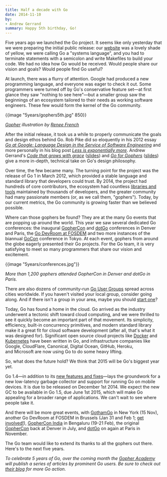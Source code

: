 ```yaml
---
title: Half a decade with Go
date: 2014-11-10
by:
- Andrew Gerrand
summary: Happy 5th birthday, Go!
---
```



Five years ago we launched the Go project. It seems like only yesterday that we
were preparing the initial public release: our
[website](https://web.archive.org/web/20091112094121/http://golang.org/) was
a lovely shade of yellow, we were calling Go a "systems language", and you had
to terminate statements with a semicolon and write Makefiles to build your
code. We had no idea how Go would be received. Would people share our vision
and goals? Would people find Go useful?

At launch, there was a flurry of attention. Google had produced a new
programming language, and everyone was eager to check it out. Some programmers
were turned off by Go's conservative feature set—at first glance they saw
"nothing to see here"—but a smaller group saw the beginnings of an ecosystem
tailored to their needs as working software engineers. These few would form the
kernel of the Go community.

{{image "5years/gophers5th.jpg" 850}}

[_Gopher_](/blog/gopher) _illustration by_ [_Renee French_](http://reneefrench.blogspot.com.au/)

After the initial release, it took us a while to properly communicate the
goals and design ethos behind Go. Rob Pike did so eloquently in his 2012 essay
[_Go at Google: Language Design in the Service of Software Engineering_](/talks/2012/splash.article) and
more personally in his blog post
[_Less is exponentially more_](https://commandcenter.blogspot.com.au/2012/06/less-is-exponentially-more.html).
Andrew Gerrand's
[_Code that grows with grace_](http://vimeo.com/53221560)
([slides](/talks/2012/chat.slide)) and
[_Go for Gophers_](https://www.youtube.com/watch?v=dKGmK_Z1Zl0)
([slides](/talks/2014/go4gophers.slide)) give a
more in-depth, technical take on Go's design philosophy.

Over time, the few became many. The turning point for the project was the
release of Go 1 in March 2012, which provided a stable language and standard
library that developers could trust. By 2014, the project had hundreds of core
contributors, the ecosystem had countless [libraries and tools](https://godoc.org/)
maintained by thousands of developers, and the greater community had
many passionate members (or, as we call them, "gophers"). Today, by our current
metrics, the Go community is growing faster than we believed possible.

Where can those gophers be found? They are at the many Go events that are
popping up around the world. This year we saw several dedicated Go conferences:
the inaugural [GopherCon](https://blog.golang.org/gophercon) and
[dotGo](http://www.dotgo.eu/) conferences in Denver and Paris, the
[Go DevRoom at FOSDEM](https://blog.golang.org/fosdem14) and two more
instances of the biannual [GoCon](https://github.com/GoCon/GoCon) conference
in Tokyo. At each event, gophers from around the globe eagerly presented their
Go projects. For the Go team, it is very satisfying to meet so many programmers
that share our vision and excitement.

{{image "5years/conferences.jpg"}}

_More than 1,200 gophers attended GopherCon in Denver and dotGo in Paris._

There are also dozens of community-run
[Go User Groups](/wiki/GoUserGroups) spread across cities
worldwide. If you haven't visited your local group, consider going along. And
if there isn't a group in your area, maybe you should
[start one](https://blog.golang.org/getthee-to-go-meetup)?

Today, Go has found a home in the cloud. Go arrived as the industry underwent a
tectonic shift toward cloud computing, and we were thrilled to see it quickly
become an important part of that movement. Its simplicity, efficiency, built-in
concurrency primitives, and modern standard library make it a great fit for
cloud software development (after all, that's what it was designed for).
Significant open source cloud projects like
[Docker](https://www.docker.com/) and
[Kubernetes](https://github.com/GoogleCloudPlatform/kubernetes) have been
written in Go, and infrastructure companies like Google, CloudFlare, Canonical,
Digital Ocean, GitHub, Heroku, and Microsoft are now using Go to do some heavy
lifting.

So, what does the future hold? We think that 2015 will be Go's biggest year yet.

Go 1.4—in addition to its [new features and fixes](/doc/go1.4)—lays
the groundwork for a new low-latency garbage collector and support for running
Go on mobile devices. It is due to be released on December 1st 2014.
We expect the new GC to be available in Go 1.5, due June 1st 2015, which will
make Go appealing for a broader range of applications.
We can't wait to see where people take it.

And there will be more great events, with [GothamGo](http://gothamgo.com/) in
New York (15 Nov), another Go DevRoom at FOSDEM in Brussels (Jan 31 and Feb 1;
[get involved!](https://groups.google.com/d/msg/golang-nuts/1xgBazQzs1I/hwrZ5ni8cTEJ)),
[GopherCon India](http://www.gophercon.in/) in Bengaluru (19-21 Feb),
the original [GopherCon](http://gophercon.com/) back at Denver in July, and
[dotGo](http://www.dotgo.eu/) on again at Paris in November.

The Go team would like to extend its thanks to all the gophers out there.
Here's to the next five years.

_To celebrate 5 years of Go, over the coming month the_
[_Gopher Academy_](http://blog.gopheracademy.com/)
_will publish a series of articles by prominent Go users. Be sure to check out_
[_their blog_](http://blog.gopheracademy.com/)
_for more Go action._
